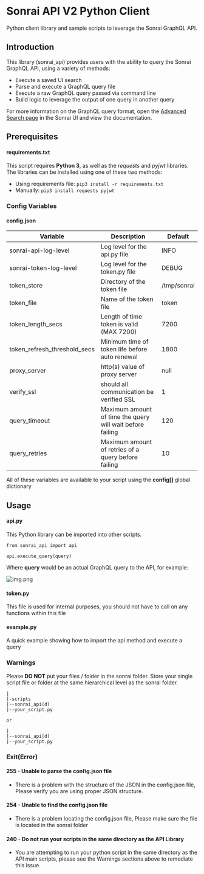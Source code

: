 # Sonrai API V2 Python Client

Python client library and sample scripts to leverage the Sonrai GraphQL API.  

## Introduction

This library (sonrai_api) provides users with the ability to query the Sonrai GraphQL API, using a variety of methods:

  * Execute a saved UI search
  * Parse and execute a GraphQL query file
  * Execute a raw GraphQL query passed via command line
  * Build logic to leverage the output of one query in another query

For more information on the GraphQL query format, open the [Advanced Search page](https://app.sonraisecurity.com/App/GraphExplorer) in the Sonrai UI and view the documentation.

## Prerequisites
#### requirements.txt

This script requires **Python 3**, as well as the *requests* and *pyjwt* libraries.  The libraries can be installed using one of these two methods:  

  * Using requirements file: `pip3 install -r requirements.txt`    
  * Manually: `pip3 install requests pyjwt`  

### Config Variables
#### config.json

| Variable                     | Description                                               | Default     |
|------------------------------|-----------------------------------------------------------|-------------|
| sonrai-api-log-level         | Log level for the api.py file                             | INFO        |
| sonrai-token-log-level       | Log level for the token.py file                           | DEBUG       |
| token_store                  | Directory of the token file                               | /tmp/sonrai |
| token_file                   | Name of the token file                                    | token       |
| token_length_secs            | Length of time token is valid (MAX 7200)                  | 7200        |
| token_refresh_threshold_secs | Minimum time of token life before auto renewal            | 1800        |
| proxy_server                 | http(s) value of proxy server                             | null        |
| verify_ssl                   | should all communication be verified SSL                  | 1           |
| query_timeout                | Maximum amount of time the query will wait before failing | 120         |
| query_retries                | Maximum amount of retries of a query before failing       | 10          |

All of these variables are available to your script using the **config[]** global dictionary

## Usage
#### api.py
This Python library can be imported into other scripts.

```from sonrai_api import api```

```api.execute_query(query)```

Where **query** would be an actual GraphQL query to the API, for example:

![img.png](img.png)

#### token.py
This file is used for internal purposes, you should not have to call on any functions within this file

#### example.py
A quick example showing how to import the api method and execute a query

### Warnings
Please **DO NOT** put your files / folder in the sonrai folder. Store your single script file or folder at the same hierarchical level as the sonrai folder.
```
|
|-scripts
|--sonrai_api(d)
|--your_script.py

or

|
|--sonrai_api(d)
|--your_script.py
```

### Exit(Error)
#### 255 - Unable to parse the config.json file
* There is a problem with the structure of the JSON in the config.json file, Please verify you are using proper JSON structure.

#### 254 - Unable to find the config.json file
* There is a problem locating the config.json file, Please make sure the file is located in the sonrai folder

#### 240 - Do not run your scripts in the same directory as the API Library
* You are attempting to run your python script in the same directory as the API main scripts, please see the Warnings sections above to remediate this issue.
